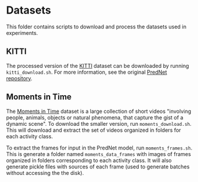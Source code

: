# Datasets

This folder contains scripts to download and process the datasets used in experiments.

## KITTI

The processed version of the [KITTI](http://www.cvlibs.net/datasets/kitti/) dataset can be downloaded by running `kitti_download.sh`. For more information, see the original [PredNet repository](https://github.com/coxlab/prednet).

## Moments in Time

The [Moments in Time](http://moments.csail.mit.edu) dataset is a large collection of short videos "involving people, animals, objects or natural phenomena, that capture the gist of a dynamic scene". To download the smaller version, run `moments_download.sh`. This will download and extract the set of videos organized in folders for each activity class. 

To extract the frames for input in the PredNet model, run `moments_frames.sh`. This is generate a folder named `moments_data_frames` with images of frames organized in folders corresponding to each activity class. It will also generate pickle files with sources of each frame (used to generate batches without accessing the the disk).
